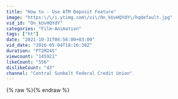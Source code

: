 ```yaml
---
title: "How to - Use ATM Deposit Feature"
image: "https:\/\/i.ytimg.com\/vi\/On_kUvHQYdY\/hqdefault.jpg"
vid_id: "On_kUvHQYdY"
categories: "Film-Animation"
tags: ["ht"]
date: "2021-10-31T04:56:00+03:00"
vid_date: "2016-05-04T18:16:38Z"
duration: "PT2M24S"
viewcount: "145921"
likeCount: "556"
dislikeCount: "43"
channel: "Central Sunbelt Federal Credit Union"
---
```

{% raw %}{% endraw %}
